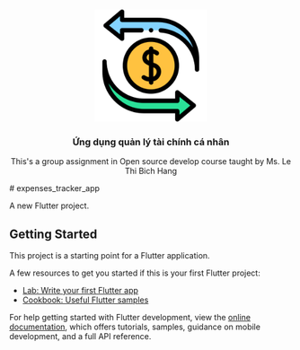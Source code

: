 <a id="readme-top"></a>
<!-- PROJECT LOGO -->
<br />
<div align="center">
<img src="./assets/images/logo.png" alt="Logo" width="200">

<h3 align="center">Ứng dụng quản lý tài chính cá nhân</h3>

  <p align="center">
    This's a group assignment in Open source develop course taught by Ms. Le Thi Bich Hang
  </p>
</div>
# expenses_tracker_app

A new Flutter project.

## Getting Started

This project is a starting point for a Flutter application.

A few resources to get you started if this is your first Flutter project:

- [Lab: Write your first Flutter app](https://docs.flutter.dev/get-started/codelab)
- [Cookbook: Useful Flutter samples](https://docs.flutter.dev/cookbook)

For help getting started with Flutter development, view the
[online documentation](https://docs.flutter.dev/), which offers tutorials,
samples, guidance on mobile development, and a full API reference.
